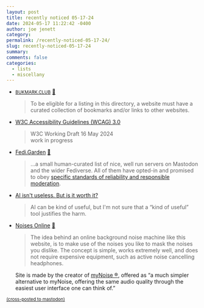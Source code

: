 ```yaml
---
layout: post
title: recently noticed 05-17-24
date: 2024-05-17 11:22:42 -0400
author: joe jenett
category: 
permalink: /recently-noticed-05-17-24/
slug: recently-noticed-05-17-24
summary: 
comments: false
categories:
  - lists
  - miscellany
---
```

<ul class="links">
	<li><a title="BUKMARK.CLUB" href="https://bukmark.club/"><small>BUKMARK.CLUB</small></a> <a href="https://pinboard.in/u:ramblinggit">📌</a><blockquote><p>To be eligible for a listing in this directory, a website must have a curated collection of bookmarks and/or links to other websites.</p></blockquote></li>
	<li><a title="W3C Accessibility Guidelines (WCAG) 3.0" href="https://www.w3.org/TR/wcag-3.0/">W3C Accessibility Guidelines (WCAG) 3.0</a><blockquote><p>W3C Working Draft 16 May 2024<br>work in progress</p></blockquote></li>
	<li><a title="Fedi.Garden" href="https://fedi.garden/">Fedi.Garden</a> <a href="https://pinboard.in/u:cogdog">📌</a> <blockquote><p>...a small human-curated list of nice, well run servers on Mastodon and the wider Fediverse. All of them have opted-in and promised to obey <a href="https://fedi.garden/about-this-site/">specific standards of reliability and responsible moderation</a>.</p></blockquote></li>
	<li><a title="AI isn't useless. But is it worth it?" href="https://www.citationneeded.news/ai-isnt-useless/">AI isn't useless. But is it worth it?</a><blockquote><p>AI can be kind of useful, but I'm not sure that a “kind of useful” tool justifies the harm.</p></blockquote></li>
	<li><a title="Online Background Noises • Relaxing Sounds • Noise Masking" href="https://noises.online/">Noises Online</a> <a href="https://pinboard.in/u:theblueone">📌</a><blockquote><p>The idea behind an online background noise machine like this website, is to make use of the noises you like to mask the noises you dislike. The concept is simple, works extremely well, and does not require expensive equipment, such as active noise cancelling headphones.</p></blockquote><p>Site is made by the creator of <a title="Stéphane" href="https://mynoise.net/">myNoise ®</a>, offered as “a much simpler alternative to myNoise, offering the same audio quality through the easiest user interface one can think of.”</p></li>
</ul>

<a href="https://brid.gy/publish/mastodon"><small>(cross-posted to mastodon)</small></a>